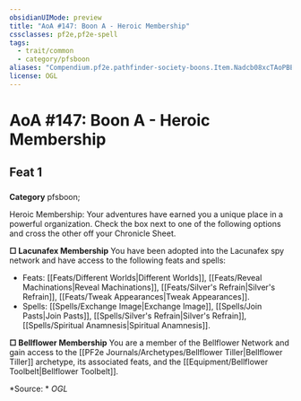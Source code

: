 ```yaml
---
obsidianUIMode: preview
title: "AoA #147: Boon A - Heroic Membership"
cssclasses: pf2e,pf2e-spell
tags:
  - trait/common
  - category/pfsboon
aliases: "Compendium.pf2e.pathfinder-society-boons.Item.Nadcb08xcTAoPBEX"
license: OGL
---
```

# AoA #147: Boon A - Heroic Membership
## Feat 1
### 

**Category** pfsboon; 




Heroic Membership: Your adventures have earned you a unique place in a powerful organization. Check the box next to one of the following options and cross the other off your Chronicle Sheet.

**□ Lacunafex Membership** You have been adopted into the Lacunafex spy network and have access to the following feats and spells:

*   Feats: [[Feats/Different Worlds|Different Worlds]], [[Feats/Reveal Machinations|Reveal Machinations]], [[Feats/Silver's Refrain|Silver's Refrain]], [[Feats/Tweak Appearances|Tweak Appearances]].
*   Spells: [[Spells/Exchange Image|Exchange Image]], [[Spells/Join Pasts|Join Pasts]], [[Spells/Silver's Refrain|Silver's Refrain]], [[Spells/Spiritual Anamnesis|Spiritual Anamnesis]].

**□ Bellflower Membership** You are a member of the Bellflower Network and gain access to the [[PF2e Journals/Archetypes/Bellflower Tiller|Bellflower Tiller]] archetype, its associated feats, and the [[Equipment/Bellflower Toolbelt|Bellflower Toolbelt]].

*Source: *
*OGL*